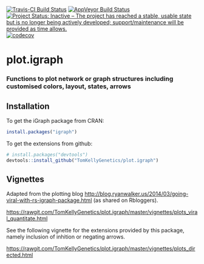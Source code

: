 [![Travis-CI Build Status](https://travis-ci.org/TomKellyGenetics/plot.igraph.svg?branch=master)](https://travis-ci.org/TomKellyGenetics/plot.igraph)
[![AppVeyor Build Status](https://ci.appveyor.com/api/projects/status/github/TomKellyGenetics/plot.igraph?branch=master&svg=true)](https://ci.appveyor.com/project/TomKellyGenetics/plot.igraph)
[![Project Status: Inactive – The project has reached a stable, usable state but is no longer being actively developed; support/maintenance will be provided as time allows.](http://www.repostatus.org/badges/latest/inactive.svg)](http://www.repostatus.org/#inactive)
[![codecov](https://codecov.io/gh/TomKellyGenetics/plot.igraph/branch/master/graph/badge.svg)](https://codecov.io/gh/TomKellyGenetics/plot.igraph)

# plot.igraph

### Functions to plot network or graph structures including customised colors, layout, states, arrows

## Installation

To get the iGraph package from CRAN:

```R
install.packages("igraph")
```

To get the extensions from github:

```R
# install.packages("devtools")
devtools::install_github("TomKellyGenetics/plot.igraph")
```

## Vignettes

Adapted from the plotting blog http://blog.ryanwalker.us/2014/03/going-viral-with-rs-igraph-package.html (as shared on Rbloggers).

https://rawgit.com/TomKellyGenetics/plot.igraph/master/vignettes/plots_viral_quantitate.html

See the following vignette for the extensions provided by this package, namely inclusion of inhition or negating arrows. 

https://rawgit.com/TomKellyGenetics/plot.igraph/master/vignettes/plots_directed.html

